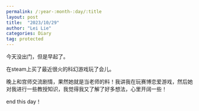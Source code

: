 ```yaml
---
permalink: /:year-:month-:day/:title
layout: post
title:  "2023/10/29"
author: "Lei Lie"
categories: Diary
tag: protected
---
```


今天没出门，但是早起了。

在steam上买了最近很火的科幻游戏玩了会儿。

晚上和宫师交流剧情，果然她就是当老师的料！我讲我在玩赛博恋爱游戏，然后她对我进行一些教授知识，我觉得我又了解了好多想法，心里开阔一些！

end this day！